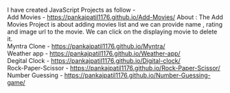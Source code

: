 I have created JavaScript Projects as follow - <br>
Add Movies - https://pankajpatil1176.github.io/Add-Movies/
About : The Add Movies Project is about adding movies list and we can provide name , rating and image url to the movie. We can click on the displaying movie to delete it.
<br>
Myntra Clone - https://pankajpatil1176.github.io/Myntra/
<br>
Weather app - https://pankajpatil1176.github.io/Weather-app/
<br>
Degital Clock - https://pankajpatil1176.github.io/Digital-clock/
<br>
Rock-Paper-Scissor - https://pankajpatil1176.github.io/Rock-Paper-Scissor/
<br>
Number Guessing - https://pankajpatil1176.github.io/Number-Guessing-game/
<br>
